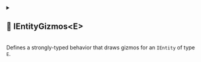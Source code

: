
<details>
  <summary>
    <h2 id="entity-gizmos-t"> 🧩 IEntityGizmos&lt;E&gt;</h2>
    <br>Defines a strongly-typed behavior that draws gizmos for an <code>IEntity</code> of type <code>E</code>.
  </summary>

<br>

```csharp
public interface IEntityGizmos<in E> : IEntityGizmos where E : IEntity
```

- **Description:** Provides a strongly-typed version of `IEntityGizmos` for handling gizmo drawing on a specific entity type.
- **Type Parameter:** `E` – The concrete entity type this behavior is associated with.
- **Inherits:** [IEntityGizmos](#entity-gizmos)
- **Remarks:** Automatically invoked by Unity Editor gizmo methods on entities of type `E`.

---

## 🏹 Methods

#### `DrawGizmos(E)`

```csharp
public void DrawGizmos(E entity);
```

- **Description:** Draws gizmos for the strongly-typed entity.
- **Parameter:** `entity` – The strongly-typed entity.
- **Remarks:** Implements the base `IEntityGizmos.DrawGizmos(IEntity)` explicitly by casting to type `E`.

---

### 🗂 Example of Usage

Draw a debug sphere for a `UnitEntity`

```csharp
public class UnitEntity : Entity
{
}
```

```csharp
public class DrawSphereGizmo : IEntityGizmos<UnitEntity>
{
    public void DrawGizmos(UnitEntity entity)
    {
        Vector3 position = entity.GetValue<Vector3>("Position");
        float scale = entity.GetValue<float>("Scale");
        
        Gizmos.color = Color.red;
        Gizmos.DrawSphere(position, 0.5f);
    }
}
```

> Note: Uses the strongly-typed `UnitEntity`, so no casting from `IEntity` is required.

</details>